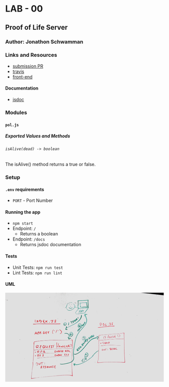# LAB - 00

## Proof of Life Server

### Author: Jonathon Schwamman

### Links and Resources
* [submission PR](https://github.com/Schwamman-401-advanced-javascript/Lab-Deployment/pull/1)
* [travis](https://travis-ci.com/Schwamman-401-advanced-javascript/Lab-Deployment)
* [front-end](https://deployment-lab.herokuapp.com/)

#### Documentation
* [jsdoc](https://deployment-lab.herokuapp.com/docs)

### Modules
#### `pol.js`
##### Exported Values and Methods

###### `isAlive(dead) -> boolean`
The isAlive() method returns a true or false.

### Setup
#### `.env` requirements
* `PORT` - Port Number

#### Running the app
* `npm start`
* Endpoint: `/`
  * Returns a boolean
* Endpoint: `/docs`
  * Returns jsdoc documentation
  
#### Tests
* Unit Tests: `npm run test`
* Lint Tests: `npm run lint`


#### UML

![UML Diagram](whiteboard.jpg)

